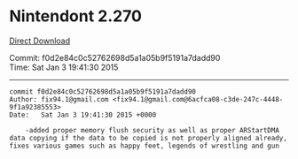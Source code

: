 # Nintendont 2.270
[Direct Download](./Nintendont.zip)

Commit: f0d2e84c0c52762698d5a1a05b9f5191a7dadd90  
Time: Sat Jan 3 19:41:30 2015   

-----

```
commit f0d2e84c0c52762698d5a1a05b9f5191a7dadd90
Author: fix94.1@gmail.com <fix94.1@gmail.com@6acfca08-c3de-247c-4448-9f1a92385553>
Date:   Sat Jan 3 19:41:30 2015 +0000

    -added proper memory flush security as well as proper ARStartDMA data copying if the data to be copied is not properly aligned already, fixes various games such as happy feet, legends of wrestling and gun
```
